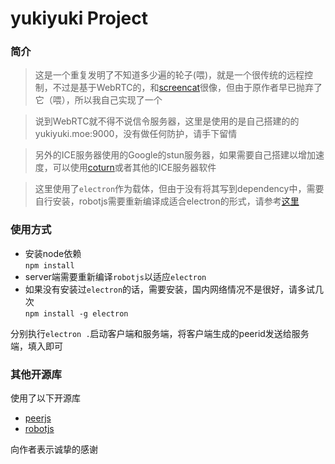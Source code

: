# yukiyuki Project

### 简介

> 这是一个重复发明了不知道多少遍的轮子(喂)，就是一个很传统的远程控制，不过是基于WebRTC的，和[screencat](https://github.com/maxogden/screencat)很像，但由于原作者早已抛弃了它（喂），所以我自己实现了一个

> 说到WebRTC就不得不说信令服务器，这里是使用的是自己搭建的的yukiyuki.moe:9000，没有做任何防护，请手下留情

> 另外的ICE服务器使用的Google的stun服务器，如果需要自己搭建以增加速度，可以使用[coturn](https://github.com/coturn/coturn)或者其他的ICE服务器软件

> 这里使用了`electron`作为载体，但由于没有将其写到dependency中，需要自行安装，robotjs需要重新编译成适合electron的形式，请参考[这里](https://robotjs.io/docs/electron)

### 使用方式

* 安装node依赖       
`npm install`    
* server端需要重新编译`robotjs`以适应`electron`    
* 如果没有安装过`electron`的话，需要安装，国内网络情况不是很好，请多试几次    
`npm install -g electron`

分别执行`electron .`启动客户端和服务端，将客户端生成的peerid发送给服务端，填入即可    

### 其他开源库

使用了以下开源库    
* [peerjs](https://peerjs.com/)    
* [robotjs](https://robotjs.io/) 
   
向作者表示诚挚的感谢
